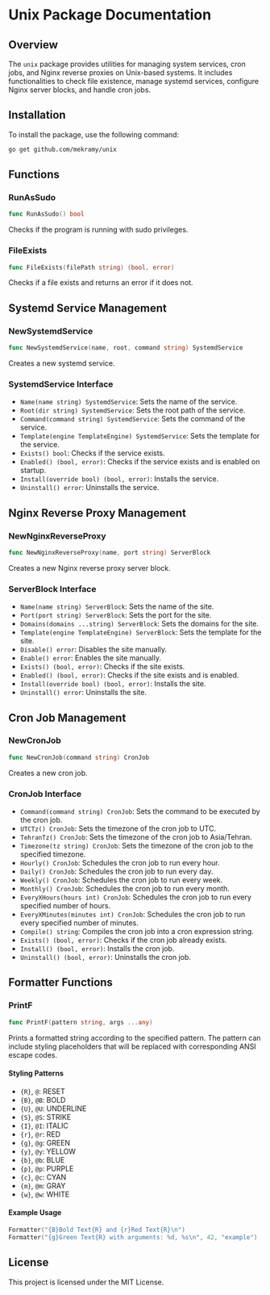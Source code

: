 # Unix Package Documentation

## Overview

The `unix` package provides utilities for managing system services, cron jobs, and Nginx reverse proxies on Unix-based systems. It includes functionalities to check file existence, manage systemd services, configure Nginx server blocks, and handle cron jobs.

## Installation

To install the package, use the following command:

```sh
go get github.com/mekramy/unix
```

## Functions

### RunAsSudo

```go
func RunAsSudo() bool
```

Checks if the program is running with sudo privileges.

### FileExists

```go
func FileExists(filePath string) (bool, error)
```

Checks if a file exists and returns an error if it does not.

## Systemd Service Management

### NewSystemdService

```go
func NewSystemdService(name, root, command string) SystemdService
```

Creates a new systemd service.

### SystemdService Interface

- `Name(name string) SystemdService`: Sets the name of the service.
- `Root(dir string) SystemdService`: Sets the root path of the service.
- `Command(command string) SystemdService`: Sets the command of the service.
- `Template(engine TemplateEngine) SystemdService`: Sets the template for the service.
- `Exists() bool`: Checks if the service exists.
- `Enabled() (bool, error)`: Checks if the service exists and is enabled on startup.
- `Install(override bool) (bool, error)`: Installs the service.
- `Uninstall() error`: Uninstalls the service.

## Nginx Reverse Proxy Management

### NewNginxReverseProxy

```go
func NewNginxReverseProxy(name, port string) ServerBlock
```

Creates a new Nginx reverse proxy server block.

### ServerBlock Interface

- `Name(name string) ServerBlock`: Sets the name of the site.
- `Port(port string) ServerBlock`: Sets the port for the site.
- `Domains(domains ...string) ServerBlock`: Sets the domains for the site.
- `Template(engine TemplateEngine) ServerBlock`: Sets the template for the site.
- `Disable() error`: Disables the site manually.
- `Enable() error`: Enables the site manually.
- `Exists() (bool, error)`: Checks if the site exists.
- `Enabled() (bool, error)`: Checks if the site exists and is enabled.
- `Install(override bool) (bool, error)`: Installs the site.
- `Uninstall() error`: Uninstalls the site.

## Cron Job Management

### NewCronJob

```go
func NewCronJob(command string) CronJob
```

Creates a new cron job.

### CronJob Interface

- `Command(command string) CronJob`: Sets the command to be executed by the cron job.
- `UTCTz() CronJob`: Sets the timezone of the cron job to UTC.
- `TehranTz() CronJob`: Sets the timezone of the cron job to Asia/Tehran.
- `Timezone(tz string) CronJob`: Sets the timezone of the cron job to the specified timezone.
- `Hourly() CronJob`: Schedules the cron job to run every hour.
- `Daily() CronJob`: Schedules the cron job to run every day.
- `Weekly() CronJob`: Schedules the cron job to run every week.
- `Monthly() CronJob`: Schedules the cron job to run every month.
- `EveryXHours(hours int) CronJob`: Schedules the cron job to run every specified number of hours.
- `EveryXMinutes(minutes int) CronJob`: Schedules the cron job to run every specified number of minutes.
- `Compile() string`: Compiles the cron job into a cron expression string.
- `Exists() (bool, error)`: Checks if the cron job already exists.
- `Install() (bool, error)`: Installs the cron job.
- `Uninstall() (bool, error)`: Uninstalls the cron job.

## Formatter Functions

### PrintF

```go
func PrintF(pattern string, args ...any)
```

Prints a formatted string according to the specified pattern. The pattern can include styling placeholders that will be replaced with corresponding ANSI escape codes.

#### Styling Patterns

- `{R}`, `@`: RESET
- `{B}`, `@B`: BOLD
- `{U}`, `@U`: UNDERLINE
- `{S}`, `@S`: STRIKE
- `{I}`, `@I`: ITALIC
- `{r}`, `@r`: RED
- `{g}`, `@g`: GREEN
- `{y}`, `@y`: YELLOW
- `{b}`, `@b`: BLUE
- `{p}`, `@p`: PURPLE
- `{c}`, `@c`: CYAN
- `{m}`, `@m`: GRAY
- `{w}`, `@w`: WHITE

#### Example Usage

```go
Formatter("{B}Bold Text{R} and {r}Red Text{R}\n")
Formatter("{g}Green Text{R} with arguments: %d, %s\n", 42, "example")
```

## License

This project is licensed under the MIT License.
